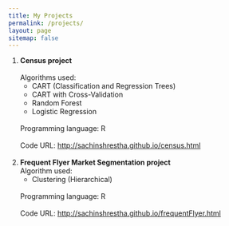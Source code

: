 ```yaml
---
title: My Projects
permalink: /projects/
layout: page
sitemap: false
---
```


   1. <b>Census project</b><br>          
         Algorithms used:  
                           <ul>
                           <li>CART (Classification and Regression Trees)</li>
                           <li>CART with Cross-Validation</li>
                           <li>Random Forest</li>
                           <li>Logistic Regression</li>
                           </ul>
         <br>
         Programming language: R          
         <br>
         Code URL:             <a href="http://sachinshrestha.github.io/census.html">http://sachinshrestha.github.io/census.html</a>
         <br><br>
   2. <b>Frequent Flyer Market Segmentation project</b><br>
        Algorithm used:       
                           <ul>
                           <li>Clustering (Hierarchical)</li>
                           </ul>
         <br>
         Programming language: R  
         <br>
        Code URL:             <a href="http://sachinshrestha.github.io/frequentFlyer.html">http://sachinshrestha.github.io/frequentFlyer.html</a>
         <br><br>
